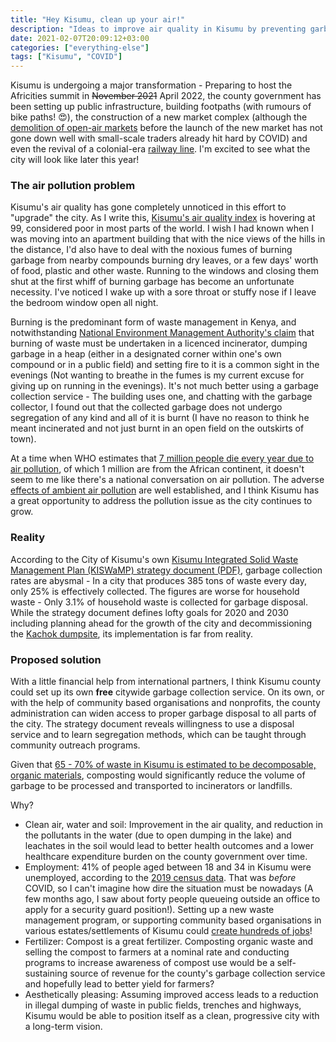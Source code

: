 ```yaml
---
title: "Hey Kisumu, clean up your air!"
description: "Ideas to improve air quality in Kisumu by preventing garbage burning"
date: 2021-02-07T20:09:12+03:00
categories: ["everything-else"]
tags: ["Kisumu", "COVID"]
---
```


Kisumu is undergoing a major transformation - Preparing to host the Africities summit in <strike>November 2021</strike> April 2022, the county government has been setting up public infrastructure, building footpaths (with rumours of bike paths! 😍), the construction of a new market complex (although the [demolition of open-air markets](https://www.kenyans.co.ke/news/58737-governor-gives-10000-traders-notice-vacate-public-land) before the launch of the new market has not gone down well with small-scale traders already hit hard by COVID) and even the revival of a colonial-era [railway line](https://www.standardmedia.co.ke/nyanza/article/2001399706/plans-to-revive-kisumu-railway-line-gather-pace). I'm excited to see what the city will look like later this year!

### The air pollution problem
Kisumu's air quality has gone completely unnoticed in this effort to "upgrade" the city. As I write this, [Kisumu's air quality index](https://air.plumelabs.com/air-quality-in-Kisumu-NKB#ae15) is hovering at 99, considered poor in most parts of the world. I wish I had known when I was moving into an apartment building that with the nice views of the hills in the distance, I'd also have to deal with the noxious fumes of burning garbage from nearby compounds burning dry leaves, or a few days' worth of food, plastic and other waste. Running to the windows and closing them shut at the first whiff of burning garbage has become an unfortunate necessity. I've noticed I wake up with a sore throat or stuffy nose if I leave the bedroom window open all night.

Burning is the predominant form of waste management in Kenya, and notwithstanding [National Environment Management Authority's claim](https://www.nema.go.ke/index.php?option=com_content&view=article&id=8&Itemid=114) that burning of waste must be undertaken in a licenced incinerator, dumping garbage in a heap (either in a designated corner within one's own compound or in a public field) and setting fire to it is a common sight in the evenings (Not wanting to breathe in the fumes is my current excuse for giving up on running in the evenings). It's not much better using a garbage collection service - The building uses one, and chatting with the garbage collector, I found out that the collected garbage does not undergo segregation of any kind and all of it is burnt (I have no reason to think he meant incinerated and not just burnt in an open field on the outskirts of town).

At a time when WHO estimates that [7 million people die every year due to air pollution](https://www.who.int/airpollution/infographics/Air-pollution-INFOGRAPHICS-English-1.1200px.jpg), of which 1 million are from the African continent, it doesn't seem to me like there's a national conversation on air pollution. The adverse [effects of ambient air pollution](https://academic.oup.com/bmb/article/68/1/143/421247) are well established, and I think Kisumu has a great opportunity to address the pollution issue as the city continues to grow.

### Reality
According to the City of Kisumu's own [Kisumu Integrated Solid Waste Management Plan (KISWaMP) strategy document (PDF)](https://www.kisumu.go.ke/wp-content/uploads/2019/08/Updated-KISWAMP-Feb-2018-.pdf), garbage collection rates are abysmal - In a city that produces 385 tons of waste every day, only 25% is effectively collected. The figures are worse for household waste - Only 3.1% of household waste is collected for garbage disposal. While the strategy document defines lofty goals for 2020 and 2030 including planning ahead for the growth of the city and decommissioning the [Kachok dumpsite](https://www.standardmedia.co.ke/nyanza/article/2001355809/riddle-of-kachok-dumpsite-as-heaps-of-garbage-re-emerge), its implementation is far from reality.


### Proposed solution
With a little financial help from international partners, I think Kisumu county could set up its own **free** citywide garbage collection service. On its own, or with the help of community based organisations and nonprofits, the county administration can widen access to proper garbage disposal to all parts of the city. The strategy document reveals willingness to use a disposal service and to learn segregation methods, which can be taught through community outreach programs.

Given that [65 - 70% of waste in Kisumu is estimated to be decomposable, organic materials](https://link.springer.com/article/10.1007/s12132-017-9316-1), composting would significantly reduce the volume of garbage to be processed and transported to incinerators or landfills.

Why?
* Clean air, water and soil: Improvement in the air quality, and reduction in the pollutants in the water (due to open dumping in the lake) and leachates in the soil would lead to better health outcomes and a lower healthcare expenditure burden on the county government over time.
* Employment: 41% of people aged between 18 and 34 in Kisumu were unemployed, according to the [2019 census data](https://www.businessdailyafrica.com/bd/economy/nyeri-and-embu-top-list-of-counties-with-lowest-unemployment-rates-2281860). That was _before_ COVID, so I can't imagine how dire the situation must be nowadays (A few months ago, I saw about forty people queueing outside an office to apply for a security guard position!). Setting up a new waste management program, or supporting community based organisations in various estates/settlements of Kisumu could [create hundreds of jobs](https://www.myclimate.org/information/carbon-offset-projects/detail-carbon-offset-projects/kenya-waste-management-7190/)!
* Fertilizer: Compost is a great fertilizer. Composting organic waste and selling the compost to farmers at a nominal rate and conducting programs to increase awareness of compost use would be a self-sustaining source of revenue for the county's garbage collection service and hopefully lead to better yield for farmers?
* Aesthetically pleasing: Assuming improved access leads to a reduction in illegal dumping of waste in public fields, trenches and highways, Kisumu would be able to position itself as a clean, progressive city with a long-term vision.
